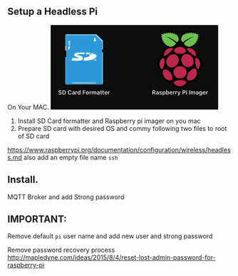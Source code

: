 ## Setup a Headless Pi 
On Your MAC. 
![sd formatter](images/headlessPi.png)

1. Install SD Card formatter and Raspberry pi imager on you mac
2. Prepare SD card with desired OS and commy following two files to root of SD card

https://www.raspberrypi.org/documentation/configuration/wireless/headless.md
also add an empty file name `ssh`

## Install. 
MQTT Broker and add Strong password

## IMPORTANT:  
Remove default `pi` user name and add new user and strong password

Remove password recovery process
http://mapledyne.com/ideas/2015/8/4/reset-lost-admin-password-for-raspberry-pi



